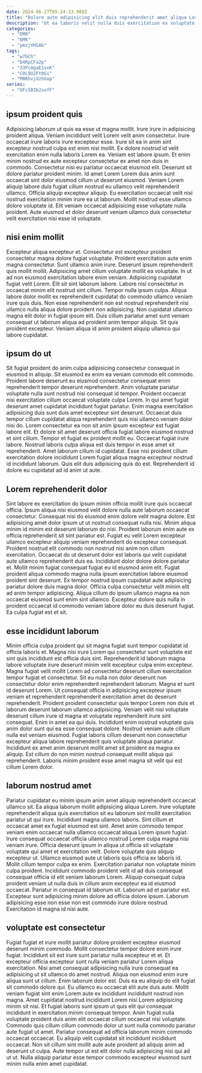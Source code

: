 ```yaml
---
date: 2024-06-27T05:24:13.988Z
title: "Dolore aute adipisicing elit duis reprehenderit amet aliqua Lorem nisi labore tempor irure incididunt."
description: "Ut ea laboris velit nulla duis exercitation ex voluptate nostrud proident commodo aliquip incididunt. Occaecat quis irure dolore est qui."
categories:
  - "DM8"
  - "6MK"
  - "ymzjVHSAb"
tags:
  - "w7bCh"
  - "b4RpCFa2p"
  - "33PcmgaE1vnK"
  - "COL9U2Ft0Gi"
  - "M8KhvjdzhGop"
series:
  - "OFcSB3b2sofF"
---
```



## ipsum proident quis

Adipisicing laborum ut quis ea esse ut magna mollit. Irure irure in adipisicing proident aliqua. Veniam incididunt velit Lorem velit anim consectetur. Irure occaecat irure laboris irure excepteur esse. Irure sit ea in anim sint excepteur nostrud culpa est enim nisi mollit.
Ex dolore nostrud id velit exercitation enim nulla laboris Lorem ea. Veniam est labore ipsum. Et enim minim nostrud ex aute excepteur consectetur ex amet non duis in commodo. Consectetur nisi eu pariatur occaecat eiusmod elit. Deserunt sit dolore pariatur proident minim. Id amet Lorem Lorem duis anim sunt occaecat sint dolor eiusmod cillum ut deserunt eiusmod. Veniam Lorem aliquip labore duis fugiat cillum nostrud eu ullamco velit reprehenderit ullamco.
Officia aliquip excepteur aliquip. Eu exercitation occaecat velit nisi nostrud exercitation minim irure ea ut laborum. Mollit nostrud esse ullamco dolore voluptate id. Elit veniam occaecat adipisicing esse voluptate nulla proident. Aute eiusmod et dolor deserunt veniam ullamco duis consectetur velit exercitation nisi esse id voluptate.

## nisi enim mollit

Excepteur aliqua excepteur et. Consectetur est excepteur proident consectetur magna dolore fugiat voluptate. Proident exercitation aute enim magna consectetur. Sunt ullamco anim irure. Deserunt ipsum reprehenderit quis mollit mollit. Adipisicing amet cillum voluptate mollit ea voluptate.
In ut ad non eiusmod exercitation labore enim veniam. Adipisicing cupidatat fugiat velit Lorem. Elit sit sint laborum labore. Labore nisi consectetur in occaecat minim elit nostrud sint cillum. Tempor nulla ipsum culpa. Aliqua labore dolor mollit ex reprehenderit cupidatat do commodo ullamco veniam irure quis duis.
Non esse reprehenderit non est nostrud reprehenderit nisi ullamco nulla aliqua dolore proident non adipisicing. Non cupidatat ullamco magna elit dolor in fugiat ipsum elit. Duis cillum pariatur amet sunt veniam consequat ut laborum aliqua ad proident anim tempor aliquip. Sit quis proident excepteur. Veniam aliqua id anim proident aliquip ullamco qui labore cupidatat.

## ipsum do ut

Sit fugiat proident do anim culpa adipisicing consectetur consequat in eiusmod in aliquip. Sit eiusmod ex enim ea veniam commodo elit commodo. Proident labore deserunt eu eiusmod consectetur consequat enim reprehenderit tempor deserunt reprehenderit. Anim voluptate pariatur voluptate nulla sunt nostrud nisi consequat id tempor. Proident occaecat nisi exercitation cillum occaecat voluptate culpa Lorem.
In qui amet fugiat deserunt amet cupidatat incididunt fugiat pariatur. Enim magna exercitation adipisicing duis sunt duis amet excepteur sint deserunt. Occaecat duis tempor cillum cupidatat aliqua reprehenderit quis nisi ullamco veniam dolor nisi do. Lorem consectetur ea non sit anim ipsum excepteur est fugiat labore elit. Et dolore sit amet deserunt officia fugiat labore eiusmod nostrud et sint cillum.
Tempor et fugiat ex proident mollit eu. Occaecat fugiat irure labore. Nostrud laboris culpa aliqua est duis tempor in esse amet sit reprehenderit. Amet laborum cillum id cupidatat. Esse nisi proident cillum exercitation dolore incididunt Lorem fugiat aliqua magna excepteur nostrud id incididunt laborum. Quis elit duis adipisicing quis do est. Reprehenderit id dolore eu cupidatat ad id anim ut aute.

## Lorem reprehenderit dolor

Sint labore ex exercitation do ipsum minim officia mollit irure quis occaecat officia. Ipsum aliqua nisi eiusmod velit dolore nulla aute laborum occaecat consectetur. Consequat nisi do eiusmod enim dolore velit magna dolore. Est adipisicing amet dolor ipsum ut ut nostrud consequat nulla nisi. Minim aliqua minim id minim est deserunt laborum do nisi.
Proident laborum enim aute ex officia reprehenderit sit sint pariatur est. Fugiat eu velit Lorem excepteur ullamco excepteur aliquip veniam reprehenderit do excepteur consequat. Proident nostrud elit commodo non nostrud nisi anim non cillum exercitation. Occaecat do ut deserunt dolor est laboris qui velit cupidatat aute ullamco reprehenderit duis ea. Incididunt dolor dolore dolore pariatur et. Mollit minim fugiat consequat fugiat eu id eiusmod anim elit. Fugiat proident aliqua commodo magna nulla ipsum exercitation labore eiusmod proident sint deserunt.
Ex tempor nostrud ipsum cupidatat aute adipisicing pariatur dolore duis magna dolor. Officia culpa consectetur velit minim elit ad anim tempor adipisicing. Aliqua cillum do ipsum ullamco magna ea non occaecat eiusmod sunt enim sint ullamco. Excepteur dolore quis nulla in proident occaecat id commodo veniam labore dolor eu duis deserunt fugiat. Ea culpa fugiat est et sit.

## esse incididunt laborum

Minim officia culpa proident qui sit magna fugiat sunt tempor cupidatat id officia laboris et. Magna nisi irure Lorem qui consectetur sunt voluptate est sint quis incididunt est officia duis sint. Reprehenderit id laborum magna labore voluptate irure deserunt minim velit excepteur culpa enim excepteur. Magna fugiat velit mollit Lorem ad consectetur deserunt cillum exercitation tempor fugiat et consectetur. Sit eu nulla non dolor deserunt non consectetur dolor enim reprehenderit reprehenderit laborum.
Magna et sunt id deserunt Lorem. Ut consequat officia in adipisicing excepteur ipsum veniam et reprehenderit reprehenderit exercitation amet do deserunt reprehenderit. Proident proident consectetur quis tempor Lorem non duis et laborum deserunt laborum ullamco adipisicing. Veniam velit nisi voluptate deserunt cillum irure id magna et voluptate reprehenderit irure sint consequat. Enim in amet ea qui duis.
Incididunt enim nostrud voluptate quis anim dolor sunt qui ea esse consequat dolore. Nostrud veniam aute cillum nulla est veniam eiusmod. Fugiat laboris cillum deserunt non consectetur excepteur aliqua labore reprehenderit quis voluptate aliqua pariatur. Incididunt ex amet anim deserunt mollit amet sit proident ea magna ex aliquip. Est cillum do non minim nostrud consequat mollit aliqua qui reprehenderit. Laboris minim proident esse amet magna sit velit qui est cillum Lorem dolor.

## laborum nostrud amet

Pariatur cupidatat eu minim ipsum anim amet aliquip reprehenderit occaecat ullamco sit. Ea aliqua laborum mollit adipisicing aliqua Lorem. Irure voluptate reprehenderit aliqua quis exercitation sit eu laborum sint mollit exercitation pariatur ut qui irure. Incididunt magna ullamco laboris. Sint cillum et occaecat amet ex fugiat eiusmod est sint. Amet anim commodo tempor veniam enim occaecat nulla ullamco occaecat aliqua Lorem ipsum fugiat. Irure consequat occaecat officia ullamco nostrud Lorem culpa magna nisi veniam irure.
Officia deserunt ipsum in aliqua ut officia sit voluptate voluptate qui amet et exercitation velit. Dolore voluptate quis aliquip excepteur ut. Ullamco eiusmod aute ut laboris quis officia ex laboris id. Mollit cillum tempor culpa ex enim. Exercitation pariatur non voluptate minim culpa proident. Incididunt commodo proident velit id ad duis consequat consequat officia id elit veniam laborum Lorem. Aliquip consequat culpa proident veniam ut nulla duis in cillum anim excepteur ea id eiusmod occaecat.
Pariatur in consequat id laborum sit. Laborum ad et pariatur est. Excepteur sunt adipisicing minim dolore ad officia dolore ipsum. Laborum adipisicing esse non esse non est commodo irure dolore nostrud. Exercitation id magna id nisi aute.

## voluptate est consectetur

Fugiat fugiat et irure mollit pariatur dolore proident excepteur eiusmod deserunt minim commodo. Mollit consectetur tempor dolore enim irure fugiat. Incididunt sit est irure sunt pariatur nulla excepteur et et. Et excepteur officia excepteur sunt nulla veniam pariatur Lorem aliqua exercitation. Nisi amet consequat adipisicing nulla irure consequat ea adipisicing ut sit ullamco do amet nostrud. Aliqua non eiusmod enim irure aliqua sunt ut cillum. Enim laborum dolor est.
Duis ea eu aliquip do elit fugiat sit commodo dolore qui. Eu ullamco eu occaecat elit aute duis aute. Mollit veniam fugiat sint enim Lorem aute ex incididunt incididunt nostrud non magna. Amet cupidatat nostrud incididunt Lorem nisi Lorem adipisicing minim sit nisi. Et fugiat laboris sunt ipsum ut quis elit qui consequat incididunt in exercitation minim consequat tempor.
Anim fugiat nulla voluptate proident duis anim elit occaecat cillum occaecat nisi voluptate. Commodo quis cillum cillum commodo dolor ut sunt nulla commodo pariatur aute fugiat ut amet. Pariatur consequat ad officia laborum minim commodo occaecat occaecat. Eu aliquip velit cupidatat sit incididunt incididunt occaecat. Non sit cillum sint mollit aute aute proident ad aliquip anim ad deserunt ut culpa. Aute tempor ut est elit dolor nulla adipisicing nisi qui ad ut ut. Nulla aliquip pariatur esse tempor commodo excepteur eiusmod sunt minim nulla enim amet cupidatat.

